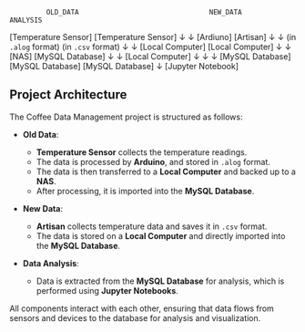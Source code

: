              OLD_DATA                                NEW_DATA                          ANALYSIS

   [Temperature Sensor]                    [Temperature Sensor]
                 ↓                                         ↓
              [Ardiuno]                               [Artisan]
                 ↓                                         ↓
    (in `.alog` format)                      (in `.csv` format)
                 ↓                                         ↓
       [Local Computer]                        [Local Computer]
                 ↓                                         ↓
               [NAS]                           [MySQL Database]
                 ↓                                         ↓
       [Local Computer]                                    ↓
                 ↓                                         ↓
       [MySQL Database]                        [MySQL Database]                   [MySQL Database]
                                                                                           ↓
                                                                                [Jupyter Notebook]

## Project Architecture

The Coffee Data Management project is structured as follows:

- **Old Data**:
    - **Temperature Sensor** collects the temperature readings.
    - The data is processed by **Arduino**, and stored in `.alog` format.
    - The data is then transferred to a **Local Computer** and backed up to a **NAS**.
    - After processing, it is imported into the **MySQL Database**.

- **New Data**:
    - **Artisan** collects temperature data and saves it in `.csv` format.
    - The data is stored on a **Local Computer** and directly imported into the **MySQL Database**.

- **Data Analysis**:
    - Data is extracted from the **MySQL Database** for analysis, which is performed using **Jupyter Notebooks**.

All components interact with each other, ensuring that data flows from sensors and devices to the database for analysis and visualization.
